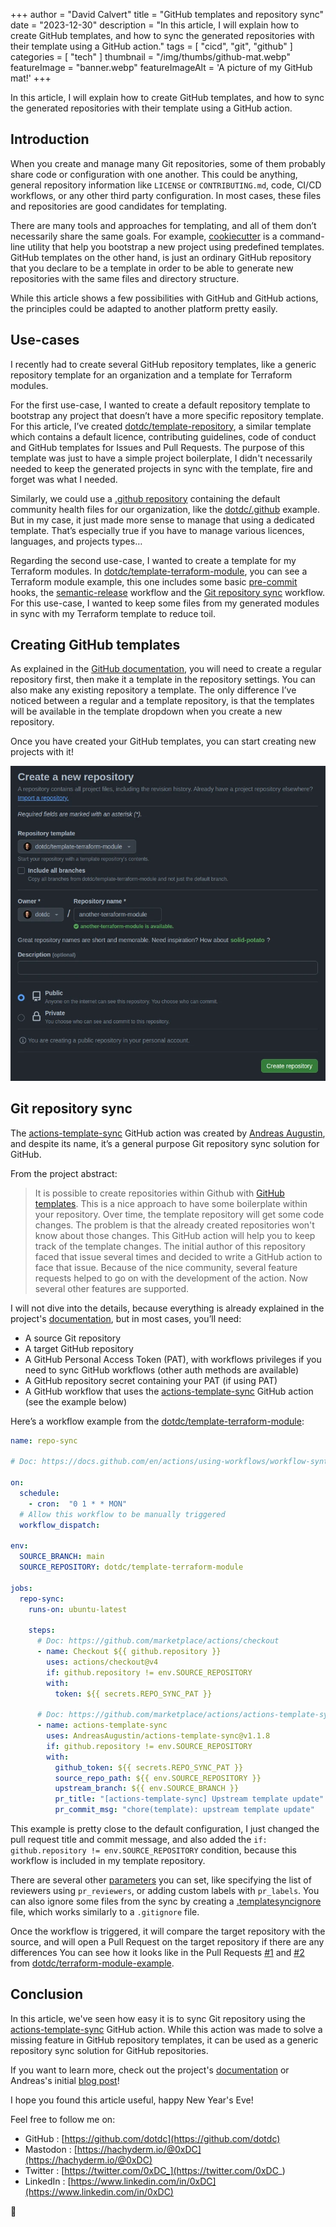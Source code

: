 +++
author = "David Calvert"
title = "GitHub templates and repository sync"
date = "2023-12-30"
description = "In this article, I will explain how to create GitHub templates, and how to sync the generated repositories with their template using a GitHub action."
tags = [
    "cicd", "git", "github"
]
categories = [
    "tech"
]
thumbnail = "/img/thumbs/github-mat.webp"
featureImage = "banner.webp"
featureImageAlt = 'A picture of my GitHub mat!'
+++

<!--more-->

In this article, I will explain how to create GitHub templates, and how to sync the generated repositories with their template using a GitHub action.

## Introduction

When you create and manage many Git repositories, some of them probably share code or configuration with one another. This could be anything, general repository information like `LICENSE` or `CONTRIBUTING.md`, code, CI/CD workflows, or any other third party configuration. In most cases, these files and repositories are good candidates for templating.

There are many tools and approaches for templating, and all of them don’t necessarily share the same goals. For example, [cookiecutter](https://github.com/cookiecutter/cookiecutter) is a command-line utility that help you bootstrap a new project using predefined templates. GitHub templates on the other hand, is just an ordinary GitHub repository that you declare to be a template in order to be able to generate new repositories with the same files and directory structure.

While this article shows a few possibilities with GitHub and GitHub actions, the principles could be adapted to another platform pretty easily.

## Use-cases

I recently had to create several GitHub repository templates, like a generic repository template for an organization and a template for Terraform modules.

For the first use-case, I wanted to create a default repository template to bootstrap any project that doesn’t have a more specific repository template. For this article, I’ve created [dotdc/template-repository](https://github.com/dotdc/template-repository), a similar template which contains a default licence, contributing guidelines, code of conduct and GitHub templates for Issues and Pull Requests. The purpose of this template was just to have a simple project boilerplate, I didn't necessarily needed to keep the generated projects in sync with the template, fire and forget was what I needed.

Similarly, we could use a [.github repository](https://docs.github.com/en/communities/setting-up-your-project-for-healthy-contributions/creating-a-default-community-health-file) containing the default community health files for our organization, like the [dotdc/.github](https://github.com/dotdc/.github) example. But in my case, it just made more sense to manage that using a dedicated template. That’s especially true if you have to manage various licences, languages, and projects types…

Regarding the second use-case, I wanted to create a template for my Terraform modules. In [dotdc/template-terraform-module](https://github.com/dotdc/template-terraform-module), you can see a Terraform module example, this one includes some basic [pre-commit](https://github.com/pre-commit/pre-commit) hooks, the [semantic-release](https://github.com/semantic-release/semantic-release) workflow and the [Git repository sync](https://github.com/AndreasAugustin/actions-template-sync) workflow. For this use-case, I wanted to keep some files from my generated modules in sync with my Terraform template to reduce toil.

## Creating GitHub templates

As explained in the [GitHub documentation](https://docs.github.com/en/repositories/creating-and-managing-repositories/creating-a-template-repository), you will need to create a regular repository first, then make it a template in the repository settings. You can also make any existing repository a template. The only difference I’ve noticed between a regular and a template repository, is that the templates will be available in the template dropdown when you create a new repository.

Once you have created your GitHub templates, you can start creating new projects with it!

![Screenshot: Creation of GitHub repository using a template](create-repo.webp "Screenshot: Creation of GitHub repository using a template.")

## Git repository sync

The [actions-template-sync](https://github.com/marketplace/actions/actions-template-sync) GitHub action was created by [Andreas Augustin](https://github.com/AndreasAugustin), and despite its name, it’s a general purpose Git repository sync solution for GitHub.

From the project abstract:

> It is possible to create repositories within Github with [GitHub templates](https://docs.github.com/en/github/creating-cloning-and-archiving-repositories/creating-a-template-repository). This is a nice approach to have some boilerplate within your repository. Over time, the template repository will get some code changes. The problem is that the already created repositories won't know about those changes. This GitHub action will help you to keep track of the template changes. The initial author of this repository faced that issue several times and decided to write a GitHub action to face that issue. Because of the nice community, several feature requests helped to go on with the development of the action. Now several other features are supported.

I will not dive into the details, because everything is already explained in the project's [documentation](https://github.com/marketplace/actions/actions-template-sync#usage), but in most cases, you’ll need:

- A source Git repository
- A target GitHub repository
- A GitHub Personal Access Token (PAT), with workflows privileges if you need to sync GitHub workflows (other auth methods are available)
- A GitHub repository secret containing your PAT (if using PAT)
- A GitHub workflow that uses the [actions-template-sync](https://github.com/marketplace/actions/actions-template-sync) GitHub action (see the example below)

Here’s a workflow example from the [dotdc/template-terraform-module](https://github.com/dotdc/template-terraform-module):

```yaml
name: repo-sync

# Doc: https://docs.github.com/en/actions/using-workflows/workflow-syntax-for-github-actions

on:
  schedule:
    - cron:  "0 1 * * MON"
  # Allow this workflow to be manually triggered
  workflow_dispatch:

env:
  SOURCE_BRANCH: main
  SOURCE_REPOSITORY: dotdc/template-terraform-module

jobs:
  repo-sync:
    runs-on: ubuntu-latest

    steps:
      # Doc: https://github.com/marketplace/actions/checkout
      - name: Checkout ${{ github.repository }}
        uses: actions/checkout@v4
        if: github.repository != env.SOURCE_REPOSITORY
        with:
          token: ${{ secrets.REPO_SYNC_PAT }}

      # Doc: https://github.com/marketplace/actions/actions-template-sync
      - name: actions-template-sync
        uses: AndreasAugustin/actions-template-sync@v1.1.8
        if: github.repository != env.SOURCE_REPOSITORY
        with:
          github_token: ${{ secrets.REPO_SYNC_PAT }}
          source_repo_path: ${{ env.SOURCE_REPOSITORY }}
          upstream_branch: ${{ env.SOURCE_BRANCH }}
          pr_title: "[actions-template-sync] Upstream template update"
          pr_commit_msg: "chore(template): upstream template update"
```

This example is pretty close to the default configuration, I just changed the pull request title and commit message, and also added the `if: github.repository != env.SOURCE_REPOSITORY` condition, because this workflow is included in my template repository.

There are several other [parameters](https://github.com/AndreasAugustin/actions-template-sync#configuration-parameters) you can set, like specifying the list of reviewers using `pr_reviewers`, or adding custom labels with `pr_labels`. You can also ignore some files from the sync by creating a [.templatesyncignore](https://github.com/AndreasAugustin/actions-template-sync?tab=readme-ov-file#ignore-files) file, which works similarly to a `.gitignore` file.

Once the workflow is triggered, it will compare the target repository with the source, and will open a Pull Request on the target repository if there are any differences You can see how it looks like in the Pull Requests [#1](https://github.com/dotdc/terraform-module-example/pull/1) and [#2](https://github.com/dotdc/terraform-module-example/pull/2) from [dotdc/terraform-module-example](https://github.com/dotdc/terraform-module-example).

## Conclusion

In this article, we've seen how easy it is to sync Git repository using the [actions-template-sync](https://github.com/marketplace/actions/actions-template-sync) GitHub action. While this action was made to solve a missing feature in GitHub repository templates, it can be used as a generic repository sync solution for GitHub repositories.

If you want to learn more, check out the project's [documentation](https://github.com/AndreasAugustin/actions-template-sync?tab=readme-ov-file#actions-template-sync) or Andreas's initial [blog post](https://andreas-augustin.dev/blogs/git/git_action_sync/)!

I hope you found this article useful, happy New Year's Eve!

Feel free to follow me on:

- GitHub : [https://github.com/dotdc](https://github.com/dotdc)
- Mastodon : [https://hachyderm.io/@0xDC](https://hachyderm.io/@0xDC)
- Twitter : [https://twitter.com/0xDC_](https://twitter.com/0xDC_)
- LinkedIn : [https://www.linkedin.com/in/0xDC](https://www.linkedin.com/in/0xDC)

👋
